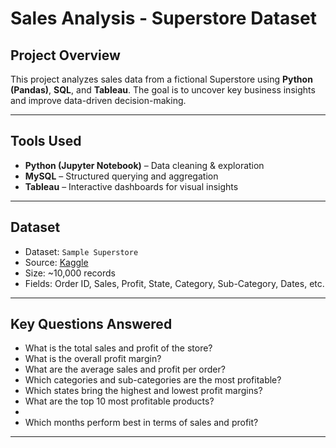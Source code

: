# Sales Analysis - Superstore Dataset

## Project Overview

This project analyzes sales data from a fictional Superstore using **Python (Pandas)**, **SQL**, and **Tableau**. The goal is to uncover key business insights and improve data-driven decision-making.

---

##  Tools Used

- **Python (Jupyter Notebook)** – Data cleaning & exploration
- **MySQL** – Structured querying and aggregation
- **Tableau** – Interactive dashboards for visual insights

---

##  Dataset

- Dataset: `Sample Superstore`
- Source: [Kaggle](https://www.kaggle.com/datasets)
- Size: ~10,000 records
- Fields: Order ID, Sales, Profit, State, Category, Sub-Category, Dates, etc.

---

##  Key Questions Answered

-  What is the total sales and profit of the store?
-  What is the overall profit margin?
-  What are the average sales and profit per order?
-  Which categories and sub-categories are the most profitable?
-  Which states bring the highest and lowest profit margins?
-  What are the top 10 most profitable products?
-
-   Which months perform best in terms of sales and profit?

---




